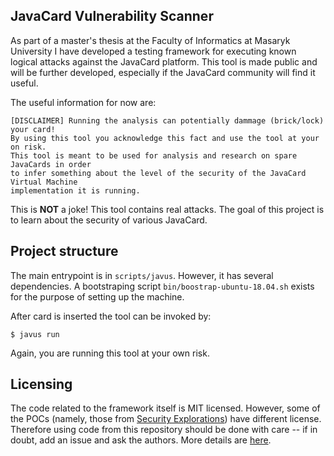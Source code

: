 JavaCard Vulnerability Scanner
------------------------------

As part of a master's thesis at the Faculty of Informatics at Masaryk University
I have developed a testing framework for executing known logical attacks against
the JavaCard platform. This tool is made public and will be further developed,
especially if the JavaCard community will find it useful.

The useful information for now are:
```
[DISCLAIMER] Running the analysis can potentially dammage (brick/lock) your card!
By using this tool you acknowledge this fact and use the tool at your on risk.
This tool is meant to be used for analysis and research on spare JavaCards in order
to infer something about the level of the security of the JavaCard Virtual Machine
implementation it is running.
```

This is **NOT** a joke! This tool contains real attacks. The goal of this project
is to learn about the security of various JavaCard.

Project structure
-----------------

The main entrypoint is in `scripts/javus`. However, it has several dependencies.
A bootstraping script `bin/boostrap-ubuntu-18.04.sh` exists for the purpose of
setting up the machine.

After card is inserted the tool can be invoked by:
```
$ javus run
```
Again, you are running this tool at your own risk.

Licensing
---------

The code related to the framework itself is MIT licensed. However, some of the POCs (namely, those from [Security Explorations](http://www.security-explorations.com/javacard_details.html)) have different license. Therefore using code from this repository should be done with care -- if in doubt, add an issue and ask the authors. More details are [here](https://github.com/quapka/javus/tree/master/javus/data/attacks).

